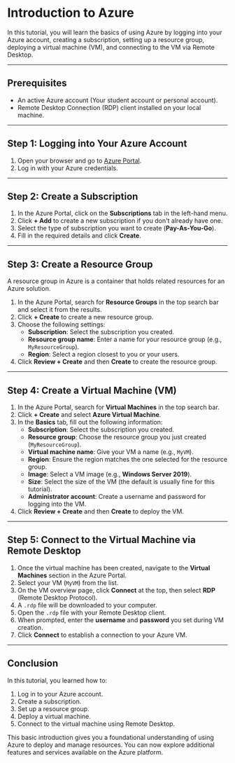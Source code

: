 # Introduction to Azure

In this tutorial, you will learn the basics of using Azure by logging into your Azure account, creating a subscription, setting up a resource group, deploying a virtual machine (VM), and connecting to the VM via Remote Desktop.

---

## Prerequisites

- An active Azure account (Your student account or personal account).
- Remote Desktop Connection (RDP) client installed on your local machine.

---

## Step 1: Logging into Your Azure Account

1. Open your browser and go to [Azure Portal](https://portal.azure.com/).
2. Log in with your Azure credentials.

---

## Step 2: Create a Subscription

1. In the Azure Portal, click on the **Subscriptions** tab in the left-hand menu.
2. Click **+ Add** to create a new subscription if you don't already have one.
3. Select the type of subscription you want to create (**Pay-As-You-Go**).
4. Fill in the required details and click **Create**.

---

## Step 3: Create a Resource Group

A resource group in Azure is a container that holds related resources for an Azure solution.

1. In the Azure Portal, search for **Resource Groups** in the top search bar and select it from the results.
2. Click **+ Create** to create a new resource group.
3. Choose the following settings:
   - **Subscription**: Select the subscription you created.
   - **Resource group name**: Enter a name for your resource group (e.g., `MyResourceGroup`).
   - **Region**: Select a region closest to you or your users.
4. Click **Review + Create** and then **Create** to create the resource group.

---

## Step 4: Create a Virtual Machine (VM)

1. In the Azure Portal, search for **Virtual Machines** in the top search bar.
2. Click **+ Create** and select **Azure Virtual Machine**.
3. In the **Basics** tab, fill out the following information:
   - **Subscription**: Select the subscription you created.
   - **Resource group**: Choose the resource group you just created (`MyResourceGroup`).
   - **Virtual machine name**: Give your VM a name (e.g., `MyVM`).
   - **Region**: Ensure the region matches the one selected for the resource group.
   - **Image**: Select a VM image (e.g., **Windows Server 2019**).
   - **Size**: Select the size of the VM (the default is usually fine for this tutorial).
   - **Administrator account**: Create a username and password for logging into the VM.
4. Click **Review + Create** and then **Create** to deploy the VM.

---

## Step 5: Connect to the Virtual Machine via Remote Desktop

1. Once the virtual machine has been created, navigate to the **Virtual Machines** section in the Azure Portal.
2. Select your VM (`MyVM`) from the list.
3. On the VM overview page, click **Connect** at the top, then select **RDP** (Remote Desktop Protocol).
4. A `.rdp` file will be downloaded to your computer.
5. Open the `.rdp` file with your Remote Desktop client.
6. When prompted, enter the **username** and **password** you set during VM creation.
7. Click **Connect** to establish a connection to your Azure VM.

---

## Conclusion

In this tutorial, you learned how to:
1. Log in to your Azure account.
2. Create a subscription.
3. Set up a resource group.
4. Deploy a virtual machine.
5. Connect to the virtual machine using Remote Desktop.

This basic introduction gives you a foundational understanding of using Azure to deploy and manage resources. You can now explore additional features and services available on the Azure platform.
